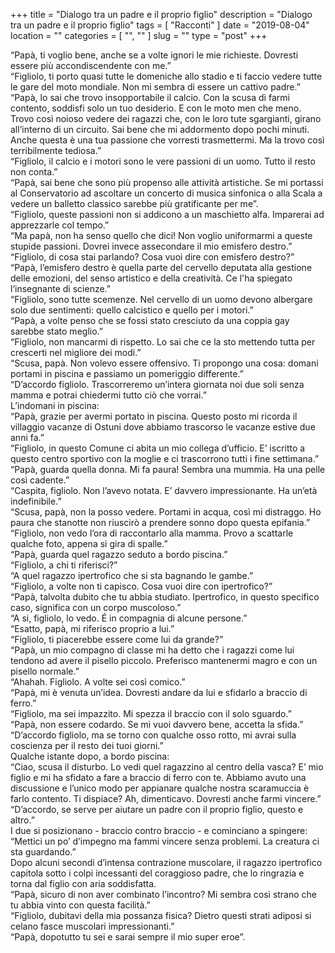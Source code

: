 +++
title = "Dialogo tra un padre e il proprio figlio"
description = "Dialogo tra un padre e il proprio figlio"
tags = [ "Racconti" ]
date = "2019-08-04"
location = ""
categories = [
  "",
  ""
]
slug = ""
type = "post"
+++

“Papà, ti voglio bene, anche se a volte ignori le mie richieste. Dovresti essere più accondiscendente con me.”<br>
“Figliolo, ti porto quasi tutte le domeniche allo stadio e ti faccio vedere tutte le gare del moto mondiale. Non mi sembra di essere un cattivo  padre.”<br>
“Papà, lo sai che trovo insopportabile il calcio. Con la scusa di farmi contento, soddisfi solo un tuo desiderio. E con le moto men che meno. Trovo così noioso vedere dei ragazzi che, con le loro tute sgargianti, girano all’interno di un circuito. Sai bene che mi addormento dopo pochi minuti. Anche questa è una tua passione che vorresti trasmettermi. Ma la trovo così terribilmente tediosa.”<br>
“Figliolo, il calcio e i motori sono le vere passioni di un uomo. Tutto il resto non conta.”<br>
“Papà, sai bene che sono più propenso alle attività artistiche. Se mi portassi al Conservatorio ad ascoltare un concerto di musica sinfonica o alla Scala a vedere un balletto classico sarebbe più gratificante per me”.<br>
“Figliolo,  queste passioni non si addicono a un maschietto alfa. Imparerai ad apprezzarle col tempo.”<br>
“Ma papà, non ha senso quello che dici! Non voglio uniformarmi a queste stupide passioni. Dovrei invece assecondare il mio emisfero destro.”<br>
“Figliolo, di cosa stai parlando? Cosa vuoi dire con emisfero destro?”<br>
“Papà,  l’emisfero destro è quella parte del cervello deputata alla gestione delle emozioni, del senso artistico e della creatività. Ce l'ha spiegato l’insegnante di scienze.”<br>
“Figliolo, sono tutte scemenze. Nel cervello di un uomo devono albergare solo due sentimenti: quello calcistico e quello per i motori.”<br>
“Papà, a volte penso che se fossi stato cresciuto da una coppia gay sarebbe stato meglio.”<br>
“Figliolo, non mancarmi di rispetto. Lo sai che ce la sto mettendo tutta per crescerti nel migliore dei modi.”<br>
“Scusa, papà. Non volevo essere offensivo. Ti propongo una cosa: domani portami in piscina e passiamo un pomeriggio differente.”<br>
“D’accordo figliolo. Trascorreremo un’intera giornata noi due soli senza mamma e potrai chiedermi tutto ciò che vorrai.”<br>
L’indomani in piscina:<br>
“Papà, grazie per avermi portato in piscina. Questo posto mi ricorda il villaggio vacanze di Ostuni dove abbiamo trascorso le vacanze estive due anni fa.”<br>
“Figliolo, in questo Comune ci abita un mio collega d’ufficio. E’ iscritto a questo centro sportivo con la moglie e ci trascorrono tutti i fine settimana.”<br>
“Papà, guarda quella donna. Mi fa paura! Sembra una mummia. Ha una pelle così cadente.”<br>
“Caspita, figliolo. Non l’avevo notata. E’ davvero impressionante. Ha un’età indefinibile.”<br>
“Scusa, papà, non la posso vedere. Portami in acqua, così mi distraggo. Ho paura che stanotte non riuscirò a prendere sonno dopo questa epifania.”<br>
“Figliolo, non vedo l’ora di raccontarlo alla mamma. Provo a scattarle qualche foto, appena si gira di spalle.”<br>
“Papà, guarda quel ragazzo seduto a bordo piscina.”<br>
“Figliolo, a chi ti riferisci?”<br>
“A quel ragazzo ipertrofico che si sta bagnando le gambe.”<br>
“Figliolo, a volte non ti capisco. Cosa vuoi dire con ipertrofico?”<br>
“Papà, talvolta dubito che tu abbia studiato. Ipertrofico, in questo specifico caso, significa con un corpo muscoloso.”<br>
“A si, figliolo, lo vedo. É in compagnia di alcune persone.”<br>
“Esatto, papà, mi riferisco proprio a lui.”<br>
“Figliolo, ti piacerebbe essere come lui da grande?”<br>
“Papà, un mio compagno di classe mi ha detto che i ragazzi come lui tendono ad avere il pisello piccolo. Preferisco mantenermi magro e con un pisello normale.”<br>
“Ahahah. Figliolo. A volte sei così comico.”<br>
“Papà, mi è venuta un’idea. Dovresti andare da lui e sfidarlo a braccio di ferro.”<br>
“Figliolo, ma sei impazzito. Mi spezza il braccio con il solo sguardo.”<br>
“Papà, non essere codardo. Se mi vuoi davvero bene, accetta la sfida.”<br>
“D’accordo figliolo, ma se  torno con qualche osso rotto, mi avrai sulla coscienza per il resto dei tuoi giorni.”<br>
Qualche istante dopo, a bordo piscina:<br>
“Ciao, scusa il disturbo. Lo vedi quel ragazzino al centro della vasca? E’ mio figlio e mi ha sfidato a fare a braccio di ferro con te.  Abbiamo avuto una discussione e l’unico modo per appianare qualche nostra scaramuccia è farlo contento. Ti dispiace? Ah, dimenticavo. Dovresti anche farmi vincere.”<br>
“D’accordo, se serve per aiutare un padre con il proprio figlio, questo e altro.”<br>
I due si posizionano - braccio contro braccio - e cominciano a spingere:<br>
“Mettici un po’ d’impegno ma fammi vincere senza problemi. La creatura ci sta guardando.”<br>
Dopo alcuni secondi d’intensa contrazione muscolare, il ragazzo ipertrofico capitola sotto i colpi incessanti del coraggioso padre, che lo ringrazia e torna dal figlio con aria soddisfatta.<br>
“Papà, sicuro di non aver combinato l’incontro? Mi sembra così strano che tu abbia vinto con questa facilità.”<br>
“Figliolo, dubitavi della mia possanza fisica? Dietro questi strati adiposi si celano fasce muscolari impressionanti.”<br>
“Papà, dopotutto tu sei e sarai sempre il mio super eroe”.<br>

